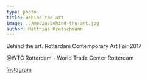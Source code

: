 ```yaml
---
type: photo
title: Behind the art
image: ../media/behind-the-art.jpg
author: Matthias Kretschmann
---
```


Behind the art. Rotterdam Contemporary Art Fair 2017

@WTC Rotterdam - World Trade Center Rotterdam

[Instagram](https://www.instagram.com/p/BQl83O7lDWO/)
